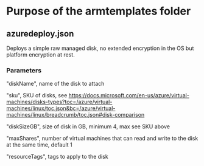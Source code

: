 # Purpose of the armtemplates folder

## azuredeploy.json

Deploys a simple raw managed disk, no extended encryption in the OS but platform encryption at rest.

### Parameters

"diskName", name of the disk to attach

"sku", SKU of disks, see <https://docs.microsoft.com/en-us/azure/virtual-machines/disks-types?toc=/azure/virtual-machines/linux/toc.json&bc=/azure/virtual-machines/linux/breadcrumb/toc.json#disk-comparison>

"diskSizeGB", size of disk in GB, minimum 4, max see SKU above

"maxShares", number of virtual machines that can read and write to the disk at the same time, default 1

"resourceTags", tags to apply to the disk
